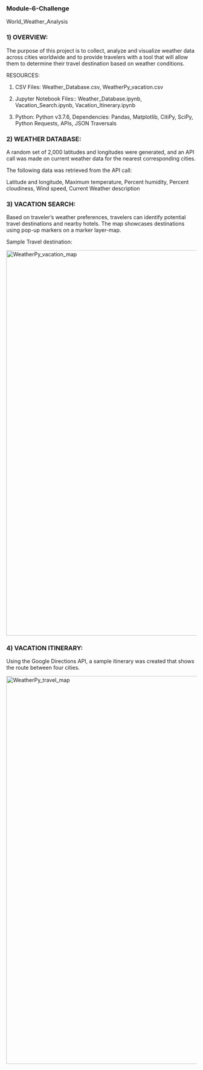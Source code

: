 ### Module-6-Challenge
World_Weather_Analysis

### 1) OVERVIEW:
The purpose of this project is to collect, analyze and visualize weather data across cities worldwide and to provide travelers with a tool that will allow them to determine their travel destination based on weather conditions.

RESOURCES: 

1. CSV Files: Weather_Database.csv, WeatherPy_vacation.csv

2. Jupyter Notebook Files:: Weather_Database.ipynb, Vacation_Search.ipynb, Vacation_Itinerary.ipynb

3. Python: Python v3.7.6, Dependencies: Pandas, Matplotlib, CitiPy, SciPy, Python Requests, APIs, JSON Traversals

### 2) WEATHER DATABASE:
A random set of 2,000 latitudes and longitudes were generated, and an API call was made on current weather data for the nearest corresponding cities.

The following data was retrieved from the API call:

  Latitude and longitude,
  Maximum temperature,
  Percent humidity,
  Percent cloudiness,
  Wind speed,
  Current Weather description

### 3) VACATION SEARCH:
Based on traveler’s weather preferences, travelers can identify potential travel destinations and nearby hotels. The map showcases destinations using pop-up markers on a marker layer-map.

Sample Travel destination:

<img width="1018" alt="WeatherPy_vacation_map" src="https://user-images.githubusercontent.com/91294352/142713650-0a61ec33-39cb-4fdd-912c-19f4c42ba735.png">



### 4) VACATION ITINERARY:
Using the Google Directions API, a sample itinerary was created that shows the route between four cities.

<img width="1025" alt="WeatherPy_travel_map" src="https://user-images.githubusercontent.com/91294352/142713598-5765a420-8480-48cc-9652-c14e61fd0a26.png">


